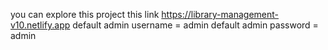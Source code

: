 you can explore this project this link
https://library-management-v10.netlify.app
default admin username = admin
 default admin password = admin
